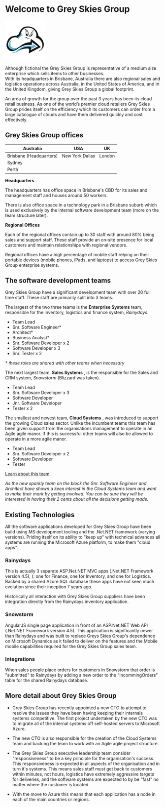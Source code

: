 # Welcome to Grey Skies Group

![Grey Skies Logo](images/logo_130.png)

Although fictional the Grey Skies Group is representative of a medium size enterprise which sells items to other businesses.  
With its headquarters in Brisbane, Australia there are also regional sales and logistics operations across Australia, in the United States of America, and in the United Kingdom, giving Grey Skies Group a global footprint.

An area of growth for the group over the past 3 years has been its cloud retail business. As one of the world’s premier cloud retailers Grey Skies Group prides itself on the efficiency which its customers can order from a large catalogue of clouds and have them delivered quickly and cost effectively.

## Grey Skies Group offices

| **Australia**           | **USA**         | **UK** |
| ----------------------- | --------------- | ------ |
| Brisbane (Headquarters) | New York Dallas | London |
| Sydney                  |
| Perth                   |

**Headquarters**

The headquarters has office space in Brisbane&#39;s CBD for its sales and management staff and houses around 50 workers.

There is also office space in a technology park in a Brisbane suburb which is used exclusively by the internal software development team (more on the team structure later).

**Regional Offices**

Each of the regional offices contain up to 30 staff with around 80% being sales and support staff. These staff provide an on-site presence for local customers and maintain relationships with regional vendors.

Regional offices have a high percentage of mobile staff relying on their portable devices (mobile phones, iPads, and laptops) to access Grey Skies Group enterprise systems.

## The software development teams

Grey Skies Group have a significant development team with over 20 full time staff. These staff are primarily split into 3 teams.

The largest of the two three teams is the **Enterprise Systems** team, responsible for the inventory, logistics and finance system, _Rainydays_.

- Team Lead
- Snr. Software Engineer\*
- Architect\*
- Business Analyst\*
- Snr. Software Developer x 2
- Software Developer x 3
- Snr. Tester x 2

_\* these roles are shared with other teams when necessary_

The next largest team, **Sales Systems** , is the responsible for the Sales and CRM system, _Snowstorm_ (Blizzard was taken).

- Team Lead
- Snr. Software Developer x 3
- Software Developer
- Jnr. Software Developer
- Tester x 2

The smallest and newest team, **Cloud Systems** , was introduced to support the growing Cloud sales sector. Unlike the incumbent teams this team has been given support from the organisations management to operate in an Agile agile manor. If this is successful other teams will also be allowed to operate in a more agile manor.

- Team Lead
- Snr. Software Developer x 2
- Software Developer
- Tester

[Learn about this team](team-cloudsystems.md)

_As the new sparkly team on the block the Snr. Software Engineer and Architect have shown a keen interest in the Cloud Systems team and want to make their mark by getting involved. You can be sure they will be interested in having their 2 cents about all the decisions getting made._

## Existing Technologies

All the software applications developed for Grey Skies Group have been build using MS development tooling and the .Net.NET framework (varying versions). Priding itself on its ability to &quot;keep up&quot; with technical advances all systems are running the Microsoft Azure platform, to make them &quot;cloud apps&quot;.

### Rainydays

This is actually 3 separate ASP.Net.NET MVC apps (.Net.NET Framework version 4.5), ): one for Finance, one for Inventory, and one for Logistics. Backed by a shared Azure SQL database these apps have not seen much evolution since their inception 7 years ago.

Historically all interaction with Grey Skies Group suppliers have been integration directly from the Rainydays inventory application.

### Snowstorm

AngularJS single page application in front of an ASP.Net.NET Web API (.Net.NET Framework version 4.5). This application is significantly newer than Rainydays and was built to replace Greys Skies Group&#39;s dependence on Microsoft Dynamics as it failed to deliver on the features and the Mobile mobile capabilities required for the Grey Skies Group sales team.

### Integrations

When sales people place orders for customers in Snowstorm that order is &quot;submitted&quot; to Rainydays by adding a new order to the &quot;IncommingOrders&quot; table for the shared Rainydays database.

## More detail about Grey Skies Group

- Grey Skies Group has recently appointed a new CTO to attempt to resolve the issues they have been having keeping their internals systems competitive. The first project undertaken by the new CTO was to migrate all of the internal systems off self-hosted servers to Microsoft Azure.

- The new CTO is also responsible for the creation of the Cloud Systems team and backing the team to work with an Agile agile project structure.

- The Grey Skies Group executive leadership team consider &quot;responsiveness&quot; to be a key principle for the organisation&#39;s success. This responsiveness is expected in all aspects of the organisation and in turn it&#39;s systems. This means sales staff must get back to customers within minutes, not hours, logistics have extremely aggressive targets for deliveries, and the software systems are expected to by be &quot;fast&quot; no matter where the customer is located.

- With the move to Azure this means that each application has a node in each of the main countries or regions.
